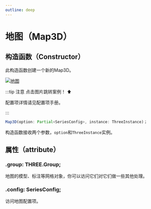 ```yaml
---
outline: deep
---
```

# 地图（Map3D）

## 构造函数（Constructor）
此构造函数创建一个新的Map3D。

[![地图](https://img.picgo.net/2024/11/01/tutieshi_640x409_8s6694fd00449ce88b.gif)](https://github.com/flowers-10/three-auto/blob/main/packages/examples/src/pie.ts)

:::tip 注意
点击图片跳转案例！ ⬆️

配置项详情请见配置项手册。

:::

```typescript
Map3D(option: Partial<SeriesConfig>, instance: ThreeInstance)；
```
构造函数接收两个参数，`option`和`ThreeInstance`实例。


## 属性（attribute）

### .group: THREE.Group;
地图的模型、标注等网格对象，你可以访问它们对它们做一些其他处理。
### .config: SeriesConfig;
访问地图配置项。

